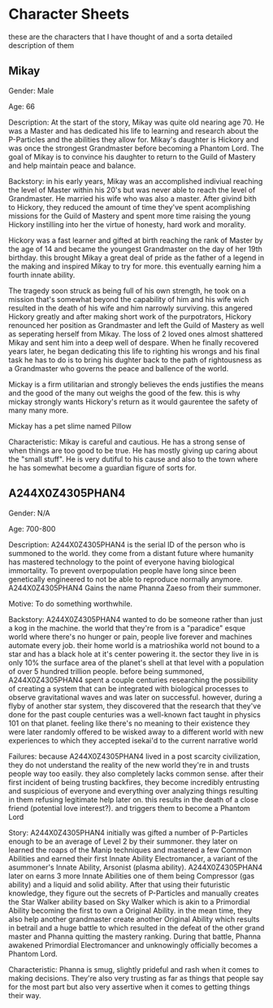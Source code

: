 # Character Sheets
these are the characters that I have thought of and a sorta detailed description of them

## Mikay

Gender: Male

Age: 66

Description: At the start of the story, Mikay was quite old nearing age 70. He was a Master and has dedicated his life to learning and research about the P-Particles and the abilities they allow for. Mikay's daughter is Hickory and was once the strongest Grandmaster before becoming a Phantom Lord. The goal of Mikay is to convince his daughter to return to the Guild of Mastery and help maintain peace and balance.

Backstory: in his early years, Mikay was an accomplished indiviual reaching the level of Master within his 20's but was never able to reach the level of Grandmaster. He married his wife who was also a master. After givind bith to Hickory, they reduced the amount of time they've spent acomplishing missions for the Guild of Mastery and spent more time raising the young Hickory instilling into her the virtue of honesty, hard work and morality.

Hickory was a fast learner and gifted at birth reaching the rank of Master by the age of 14 and became the youngest Grandmaster on the day of her 19th birthday. this brought Mikay a great deal of pride as the father of a legend in the making and inspired Mikay to try for more. this eventually earning him a fourth innate ability.

The tragedy soon struck as being full of his own strength, he took on a mission that's somewhat beyond the capability of him and his wife wich resulted in the death of his wife and him narrowly surviving. this angered Hickory greatly and after making short work of the purpotrators, Hickory renounced her position as Grandmaster and left the Guild of Mastery as well as seperating herself from Mikay. The loss of 2 loved ones almost shattered Mikay and sent him into a deep well of despare. When he finally recovered years later, he began dedicating this life to righting his wrongs and his final task he has to do is to bring his dughter back to the path of rightousness as a Grandmaster who governs the peace and ballence of the world.

Mickay is a firm utilitarian and strongly believes the ends justifies the means and the good of the many out weighs the good of the few. this is why mickay strongly wants Hickory's return as it would gaurentee the safety of many many more.

Mickay has a pet slime named Pillow

Characteristic: Mikay is careful and cautious. He has a strong sense of when things are too good to be true. He has mostly giving up caring about the "small stuff". He is very dutiful to his cause and also to the town where he has somewhat become a guardian figure of sorts for.

## A244X0Z4305PHAN4

Gender: N/A

Age: 700-800

Description: A244X0Z4305PHAN4 is the serial ID of the person who is summoned to the world. they come from a distant future where humanity has mastered technology to the point of everyone having biological immortality. To prevent overpopulation people have long since been genetically engineered to not be able to reproduce normally anymore. A244X0Z4305PHAN4 Gains the name Phanna Zaeso from their summoner.

Motive: To do something worthwhile.

Backstory: A244X0Z4305PHAN4 wanted to do be someone rather than just a kog in the machine. the world that they're from is a "paradice" esque world where there's no hunger or pain, people live
forever and machines automate every job. their home world is a matrioshika world not bound to a star and has a black hole at it's center powering it. the sector they live in is only 10% the surface area of the planet's shell at that level with a population of over 5 hundred trillion people. before being summoned, A244X0Z4305PHAN4 spent a couple centuries researching the possibility of creating a system that can be integrated with biological processes to observe gravitational waves and was later on successful. however, during a flyby of another star system, they discovered that the research that they've done for the past couple centuries was a well-known fact taught in physics 101 on that planet. feeling like there's no meaning to their existence they were later randomly offered to be wisked away to a different world with new experiences to which they accepted isekai'd to the current narrative world

Failures: because A244X0Z4305PHAN4 lived in a post scarcity civilization, they do not understand the reality of the new world they're in and trusts people way too easily. they also completely lacks common sense. after their first incident of being trusting backfires, they become incredibly entrusting and suspicious of everyone and everything over analyzing things resulting in them refusing legitimate help later on. this results in the death of a close friend (potential love interest?). and triggers them to become a Phantom Lord

Story: A244X0Z4305PHAN4 initially was gifted a number of P-Particles enough to be an average of Level 2 by their summoner. they later on learned the roaps of the Manip techniques and mastered a few Common Abilities and earned their first Innate Ability Electromancer, a variant of the asummoner's Innate Ability, Arsonist (plasma ability). A244X0Z4305PHAN4 later on earns 3 more Innate Abilities one of them being Compressor (gas ability) and a liquid and solid ability.  After that using their futuristic knowledge, they figure out the secrets of P-Particles and manually creates the Star Walker ability based on Sky Walker which is akin to a Primordial Ability becoming the first to own a Original Ability. in the mean time, they also help another grandmaster create another Original Ability which results in betrail and a huge battle to which resulted in the defeat of the other grand master and Phanna quitting the mastery ranking. During that battle, Phanna awakened Primordial Electromancer and unknowingly officially becomes a Phantom Lord.

Characteristic: Phanna is smug, slightly prideful and rash when it comes to making decisions. They're also very trusting as far as things that people say for the most part but also very assertive when it comes to getting things their way.
